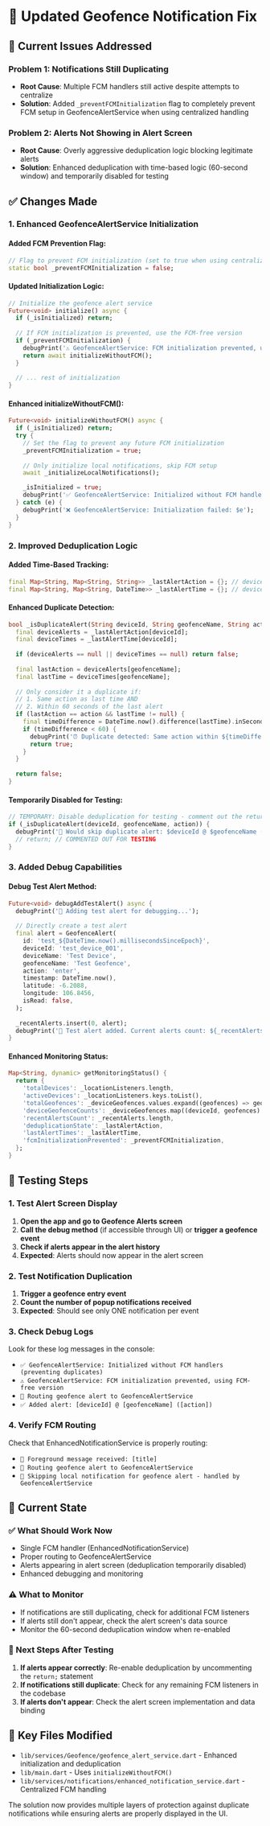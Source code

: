 # 🔧 Updated Geofence Notification Fix

## 🚨 **Current Issues Addressed**

### **Problem 1: Notifications Still Duplicating**
- **Root Cause**: Multiple FCM handlers still active despite attempts to centralize
- **Solution**: Added `_preventFCMInitialization` flag to completely prevent FCM setup in GeofenceAlertService when using centralized handling

### **Problem 2: Alerts Not Showing in Alert Screen**
- **Root Cause**: Overly aggressive deduplication logic blocking legitimate alerts
- **Solution**: Enhanced deduplication with time-based logic (60-second window) and temporarily disabled for testing

## ✅ **Changes Made**

### **1. Enhanced GeofenceAlertService Initialization**

#### **Added FCM Prevention Flag:**
```dart
// Flag to prevent FCM initialization (set to true when using centralized FCM handling)
static bool _preventFCMInitialization = false;
```

#### **Updated Initialization Logic:**
```dart
// Initialize the geofence alert service
Future<void> initialize() async {
  if (_isInitialized) return;
  
  // If FCM initialization is prevented, use the FCM-free version
  if (_preventFCMInitialization) {
    debugPrint('⚠️ GeofenceAlertService: FCM initialization prevented, using FCM-free version');
    return await initializeWithoutFCM();
  }
  
  // ... rest of initialization
}
```

#### **Enhanced initializeWithoutFCM():**
```dart
Future<void> initializeWithoutFCM() async {
  if (_isInitialized) return;
  try {
    // Set the flag to prevent any future FCM initialization
    _preventFCMInitialization = true;
    
    // Only initialize local notifications, skip FCM setup
    await _initializeLocalNotifications();

    _isInitialized = true;
    debugPrint('✅ GeofenceAlertService: Initialized without FCM handlers (preventing duplicates)');
  } catch (e) {
    debugPrint('❌ GeofenceAlertService: Initialization failed: $e');
  }
}
```

### **2. Improved Deduplication Logic**

#### **Added Time-Based Tracking:**
```dart
final Map<String, Map<String, String>> _lastAlertAction = {}; // deviceId -> {geofenceName: lastAction}
final Map<String, Map<String, DateTime>> _lastAlertTime = {}; // deviceId -> {geofenceName: lastTime}
```

#### **Enhanced Duplicate Detection:**
```dart
bool _isDuplicateAlert(String deviceId, String geofenceName, String action) {
  final deviceAlerts = _lastAlertAction[deviceId];
  final deviceTimes = _lastAlertTime[deviceId];
  
  if (deviceAlerts == null || deviceTimes == null) return false;
  
  final lastAction = deviceAlerts[geofenceName];
  final lastTime = deviceTimes[geofenceName];
  
  // Only consider it a duplicate if:
  // 1. Same action as last time AND
  // 2. Within 60 seconds of the last alert
  if (lastAction == action && lastTime != null) {
    final timeDifference = DateTime.now().difference(lastTime).inSeconds;
    if (timeDifference < 60) {
      debugPrint('⏰ Duplicate detected: Same action within ${timeDifference}s');
      return true;
    }
  }
  
  return false;
}
```

#### **Temporarily Disabled for Testing:**
```dart
// TEMPORARY: Disable deduplication for testing - comment out the return to allow duplicates
if (_isDuplicateAlert(deviceId, geofenceName, action)) {
  debugPrint('🔄 Would skip duplicate alert: $deviceId @ $geofenceName ($action) - but allowing for testing');
  // return; // COMMENTED OUT FOR TESTING
}
```

### **3. Added Debug Capabilities**

#### **Debug Test Alert Method:**
```dart
Future<void> debugAddTestAlert() async {
  debugPrint('🧪 Adding test alert for debugging...');
  
  // Directly create a test alert
  final alert = GeofenceAlert(
    id: 'test_${DateTime.now().millisecondsSinceEpoch}',
    deviceId: 'test_device_001',
    deviceName: 'Test Device',
    geofenceName: 'Test Geofence',
    action: 'enter',
    timestamp: DateTime.now(),
    latitude: -6.2088,
    longitude: 106.8456,
    isRead: false,
  );
  
  _recentAlerts.insert(0, alert);
  debugPrint('🧪 Test alert added. Current alerts count: ${_recentAlerts.length}');
}
```

#### **Enhanced Monitoring Status:**
```dart
Map<String, dynamic> getMonitoringStatus() {
  return {
    'totalDevices': _locationListeners.length,
    'activeDevices': _locationListeners.keys.toList(),
    'totalGeofences': _deviceGeofences.values.expand((geofences) => geofences).length,
    'deviceGeofenceCounts': _deviceGeofences.map((deviceId, geofences) => MapEntry(deviceId, geofences.length)),
    'recentAlertsCount': _recentAlerts.length,
    'deduplicationState': _lastAlertAction,
    'lastAlertTimes': _lastAlertTime,
    'fcmInitializationPrevented': _preventFCMInitialization,
  };
}
```

## 🧪 **Testing Steps**

### **1. Test Alert Screen Display**
1. **Open the app and go to Geofence Alerts screen**
2. **Call the debug method** (if accessible through UI) or **trigger a geofence event**
3. **Check if alerts appear in the alert history**
4. **Expected**: Alerts should now appear in the alert screen

### **2. Test Notification Duplication**
1. **Trigger a geofence entry event**
2. **Count the number of popup notifications received**
3. **Expected**: Should see only ONE notification per event

### **3. Check Debug Logs**
Look for these log messages in the console:
- `✅ GeofenceAlertService: Initialized without FCM handlers (preventing duplicates)`
- `⚠️ GeofenceAlertService: FCM initialization prevented, using FCM-free version`
- `🎯 Routing geofence alert to GeofenceAlertService`
- `✅ Added alert: [deviceId] @ [geofenceName] ([action])`

### **4. Verify FCM Routing**
Check that EnhancedNotificationService is properly routing:
- `📱 Foreground message received: [title]`
- `🎯 Routing geofence alert to GeofenceAlertService`
- `🎯 Skipping local notification for geofence alert - handled by GeofenceAlertService`

## 🔧 **Current State**

### **✅ What Should Work Now**
- Single FCM handler (EnhancedNotificationService)
- Proper routing to GeofenceAlertService
- Alerts appearing in alert screen (deduplication temporarily disabled)
- Enhanced debugging and monitoring

### **⚠️ What to Monitor**
- If notifications are still duplicating, check for additional FCM listeners
- If alerts still don't appear, check the alert screen's data source
- Monitor the 60-second deduplication window when re-enabled

### **🔄 Next Steps After Testing**
1. **If alerts appear correctly**: Re-enable deduplication by uncommenting the `return;` statement
2. **If notifications still duplicate**: Check for any remaining FCM listeners in the codebase
3. **If alerts don't appear**: Check the alert screen implementation and data binding

## 📝 **Key Files Modified**
- `lib/services/Geofence/geofence_alert_service.dart` - Enhanced initialization and deduplication
- `lib/main.dart` - Uses `initializeWithoutFCM()`
- `lib/services/notifications/enhanced_notification_service.dart` - Centralized FCM handling

The solution now provides multiple layers of protection against duplicate notifications while ensuring alerts are properly displayed in the UI.
